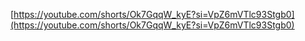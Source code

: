 
[https://youtube.com/shorts/Ok7GqqW_kyE?si=VpZ6mVTlc93Stgb0](https://youtube.com/shorts/Ok7GqqW_kyE?si=VpZ6mVTlc93Stgb0)